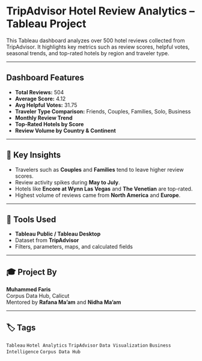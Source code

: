 # TripAdvisor Hotel Review Analytics – Tableau Project

This Tableau dashboard analyzes over 500 hotel reviews collected from TripAdvisor. It highlights key metrics such as review scores, helpful votes, seasonal trends, and top-rated hotels by region and traveler type.

---

## Dashboard Features

- **Total Reviews:** 504  
- **Average Score:** 4.12  
- **Avg Helpful Votes:** 31.75  
- **Traveler Type Comparison:** Friends, Couples, Families, Solo, Business  
- **Monthly Review Trend**  
- **Top-Rated Hotels by Score**  
- **Review Volume by Country & Continent**

---

## 📌 Key Insights

- Travelers such as **Couples** and **Families** tend to leave higher review scores.
- Review activity spikes during **May to July**.
- Hotels like **Encore at Wynn Las Vegas** and **The Venetian** are top-rated.
- Highest volume of reviews came from **North America** and **Europe**.

---

## 🧰 Tools Used

- **Tableau Public / Tableau Desktop**
- Dataset from **TripAdvisor**
- Filters, parameters, maps, and calculated fields

---

## 🎓 Project By

**Muhammed Faris**  
Corpus Data Hub, Calicut  
Mentored by **Rafana Ma’am** and **Nidha Ma’am**


---

## 🏷️ Tags

`Tableau` `Hotel Analytics` `TripAdvisor` `Data Visualization` `Business Intelligence` `Corpus Data Hub`
